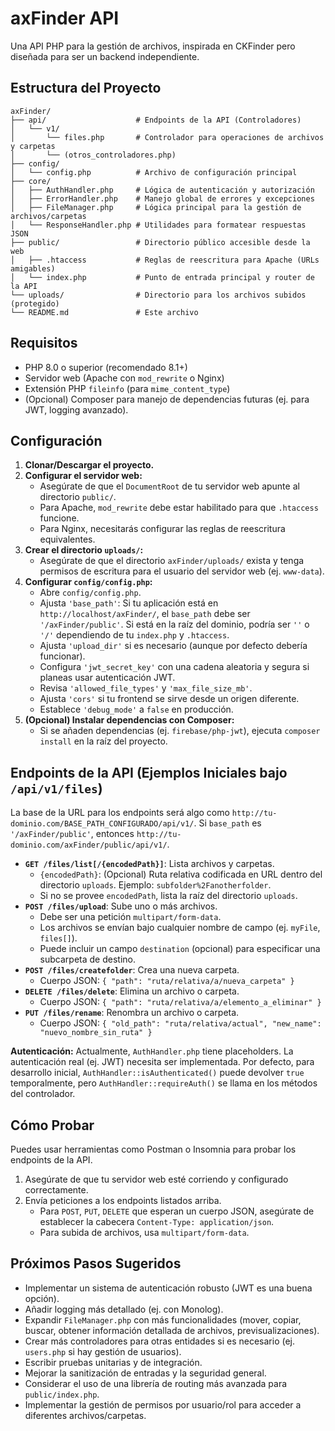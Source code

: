 # axFinder API

Una API PHP para la gestión de archivos, inspirada en CKFinder pero diseñada para ser un backend independiente.

## Estructura del Proyecto

```
axFinder/
├── api/                    # Endpoints de la API (Controladores)
│   └── v1/
│       └── files.php       # Controlador para operaciones de archivos y carpetas
│       └── (otros_controladores.php)
├── config/
│   └── config.php          # Archivo de configuración principal
├── core/
│   ├── AuthHandler.php     # Lógica de autenticación y autorización
│   ├── ErrorHandler.php    # Manejo global de errores y excepciones
│   ├── FileManager.php     # Lógica principal para la gestión de archivos/carpetas
│   └── ResponseHandler.php # Utilidades para formatear respuestas JSON
├── public/                 # Directorio público accesible desde la web
│   ├── .htaccess           # Reglas de reescritura para Apache (URLs amigables)
│   └── index.php           # Punto de entrada principal y router de la API
└── uploads/                # Directorio para los archivos subidos (protegido)
└── README.md               # Este archivo
```

## Requisitos

*   PHP 8.0 o superior (recomendado 8.1+)
*   Servidor web (Apache con `mod_rewrite` o Nginx)
*   Extensión PHP `fileinfo` (para `mime_content_type`)
*   (Opcional) Composer para manejo de dependencias futuras (ej. para JWT, logging avanzado).

## Configuración

1.  **Clonar/Descargar el proyecto.**
2.  **Configurar el servidor web:**
    *   Asegúrate de que el `DocumentRoot` de tu servidor web apunte al directorio `public/`.
    *   Para Apache, `mod_rewrite` debe estar habilitado para que `.htaccess` funcione.
    *   Para Nginx, necesitarás configurar las reglas de reescritura equivalentes.
3.  **Crear el directorio `uploads/`:**
    *   Asegúrate de que el directorio `axFinder/uploads/` exista y tenga permisos de escritura para el usuario del servidor web (ej. `www-data`).
4.  **Configurar `config/config.php`:**
    *   Abre `config/config.php`.
    *   Ajusta `'base_path'`: Si tu aplicación está en `http://localhost/axFinder/`, el `base_path` debe ser `'/axFinder/public'`. Si está en la raíz del dominio, podría ser `''` o `'/'` dependiendo de tu `index.php` y `.htaccess`.
    *   Ajusta `'upload_dir'` si es necesario (aunque por defecto debería funcionar).
    *   Configura `'jwt_secret_key'` con una cadena aleatoria y segura si planeas usar autenticación JWT.
    *   Revisa `'allowed_file_types'` y `'max_file_size_mb'`.
    *   Ajusta `'cors'` si tu frontend se sirve desde un origen diferente.
    *   Establece `'debug_mode'` a `false` en producción.
5.  **(Opcional) Instalar dependencias con Composer:**
    *   Si se añaden dependencias (ej. `firebase/php-jwt`), ejecuta `composer install` en la raíz del proyecto.

## Endpoints de la API (Ejemplos Iniciales bajo `/api/v1/files`)

La base de la URL para los endpoints será algo como `http://tu-dominio.com/BASE_PATH_CONFIGURADO/api/v1/`.
Si `base_path` es `'/axFinder/public'`, entonces `http://tu-dominio.com/axFinder/public/api/v1/`.

*   **`GET /files/list[/{encodedPath}]`**: Lista archivos y carpetas.
    *   `{encodedPath}`: (Opcional) Ruta relativa codificada en URL dentro del directorio `uploads`. Ejemplo: `subfolder%2Fanotherfolder`.
    *   Si no se provee `encodedPath`, lista la raíz del directorio `uploads`.
*   **`POST /files/upload`**: Sube uno o más archivos.
    *   Debe ser una petición `multipart/form-data`.
    *   Los archivos se envían bajo cualquier nombre de campo (ej. `myFile`, `files[]`).
    *   Puede incluir un campo `destination` (opcional) para especificar una subcarpeta de destino.
*   **`POST /files/createfolder`**: Crea una nueva carpeta.
    *   Cuerpo JSON: `{ "path": "ruta/relativa/a/nueva_carpeta" }`
*   **`DELETE /files/delete`**: Elimina un archivo o carpeta.
    *   Cuerpo JSON: `{ "path": "ruta/relativa/a/elemento_a_eliminar" }`
*   **`PUT /files/rename`**: Renombra un archivo o carpeta.
    *   Cuerpo JSON: `{ "old_path": "ruta/relativa/actual", "new_name": "nuevo_nombre_sin_ruta" }`

**Autenticación:**
Actualmente, `AuthHandler.php` tiene placeholders. La autenticación real (ej. JWT) necesita ser implementada. Por defecto, para desarrollo inicial, `AuthHandler::isAuthenticated()` puede devolver `true` temporalmente, pero `AuthHandler::requireAuth()` se llama en los métodos del controlador.

## Cómo Probar

Puedes usar herramientas como Postman o Insomnia para probar los endpoints de la API.

1.  Asegúrate de que tu servidor web esté corriendo y configurado correctamente.
2.  Envía peticiones a los endpoints listados arriba.
    *   Para `POST`, `PUT`, `DELETE` que esperan un cuerpo JSON, asegúrate de establecer la cabecera `Content-Type: application/json`.
    *   Para subida de archivos, usa `multipart/form-data`.

## Próximos Pasos Sugeridos

*   Implementar un sistema de autenticación robusto (JWT es una buena opción).
*   Añadir logging más detallado (ej. con Monolog).
*   Expandir `FileManager.php` con más funcionalidades (mover, copiar, buscar, obtener información detallada de archivos, previsualizaciones).
*   Crear más controladores para otras entidades si es necesario (ej. `users.php` si hay gestión de usuarios).
*   Escribir pruebas unitarias y de integración.
*   Mejorar la sanitización de entradas y la seguridad general.
*   Considerar el uso de una librería de routing más avanzada para `public/index.php`.
*   Implementar la gestión de permisos por usuario/rol para acceder a diferentes archivos/carpetas.